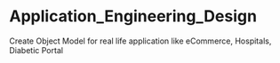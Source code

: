 # Application_Engineering_Design
Create Object Model for real life application like eCommerce, Hospitals, Diabetic Portal
